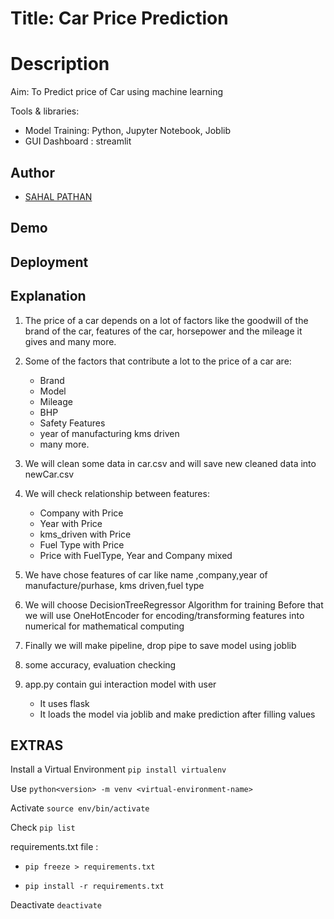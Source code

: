 # Title: Car Price Prediction

# Description

Aim: To Predict price of Car using machine learning

Tools & libraries: 
- Model Training: Python, Jupyter Notebook, Joblib
- GUI Dashboard : streamlit


## Author

- [SAHAL PATHAN](https://github.com/sahal56)

## Demo

## Deployment

## Explanation
1. The price of a car depends on a lot of factors like the goodwill of the brand of the car, features of the car, 
horsepower and the mileage it gives and many more.

2. Some of the factors that contribute a lot to the price of a car are:
    - Brand
    - Model
    - Mileage
    - BHP
    - Safety Features
    - year of manufacturing kms driven
    - many more.

3. We will clean some data in car.csv and will save new cleaned data into newCar.csv

4. We will check relationship between features:
    - Company with Price
    - Year with Price
    - kms_driven with Price
    - Fuel Type with Price
    - Price with FuelType, Year and Company mixed
    
5. We have chose features of car like name ,company,year of manufacture/purhase, kms driven,fuel type

6. We will choose DecisionTreeRegressor Algorithm for training
Before that we will use OneHotEncoder for encoding/transforming features into numerical for mathematical computing

7. Finally we will make pipeline, drop pipe to save model using joblib

8. some accuracy, evaluation checking

8. app.py contain gui interaction model with user 
    - It uses flask
    - It loads the model via joblib and make prediction after filling values

## EXTRAS

Install a Virtual Environment `pip install virtualenv`

Use `python<version> -m venv <virtual-environment-name>`

Activate `source env/bin/activate`

Check `pip list`

requirements.txt file :
- `pip freeze > requirements.txt`

- `pip install -r requirements.txt`

Deactivate `deactivate`